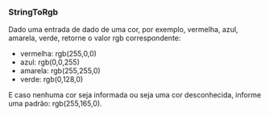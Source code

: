 ### StringToRgb

Dado uma entrada de dado de uma cor, por exemplo, vermelha, azul, amarela, verde, retorne o valor rgb correspondente:

- vermelha: rgb(255,0,0)
- azul: rgb(0,0,255)
- amarela: rgb(255,255,0)
- verde: rgb(0,128,0)

E caso nenhuma cor seja informada ou seja uma cor desconhecida, informe uma padrão: rgb(255,165,0).
